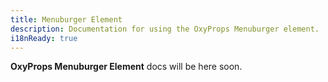 ```yaml
---
title: Menuburger Element
description: Documentation for using the OxyProps Menuburger element.
i18nReady: true
---
```


**OxyProps Menuburger Element** docs will be here soon.
